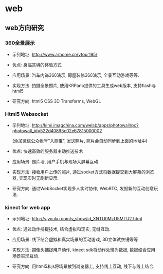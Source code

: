 web
===

web方向研究
-----------------------------------


### 360全景展示
* 示列地址: http://www.arhome.cn/vtour195/

* 优点: 身临其境的体验方式

* 应用场景: 汽车内饰360演示, 房屋装修360演示, 全景互动游戏等等.

* 实现方法: 拍摄全景照片, 使用KRPano提供的工具生成web版本, 支持flash与html5

* 研究方向: html5 CSS 3D Transforms, WebGL


### Html5 Websocket
* 示列地址: http://kimi.imagchina.com/welab/apps/photowall/pc?photowall_id=522d40895c02e67815000002

    (添加微信公众帐号"入厕宝", 发送照片, 照片会自动同步到上面的地址中)

* 优点: 快速高效的服务器主动推送技术

* 应用场景: 照片墙, 用户手机与现场大屏幕互动

* 实现方法: 接收用户上传的照片, 通过socket方式将数据提交到大屏幕的浏览器, 实现实时无刷新显示.

* 研究方向: 通过WebSocket实现多人实时协作, WebRTC, 发掘新的互动创意玩法.


### kinect for web app
* 示列地址: http://v.youku.com/v_show/id_XNTU0MzU5MTU2.html

* 优点: 通过动作捕捉技术, 结合虚拟和现实, 无缝互动.

* 应用场景: 线下结合虚拟和真实场景的互动游戏, 3D立体试衣镜等等 

* 实现方法: 摄像头捕捉用户动作, kinect sdk将动作处理为数据, 数据结合应用场景实现互动.

* 研究方向: 用html5和js将场景放到浏览器上, 支持线上互动, 线下与线上结合.

     
    
    
